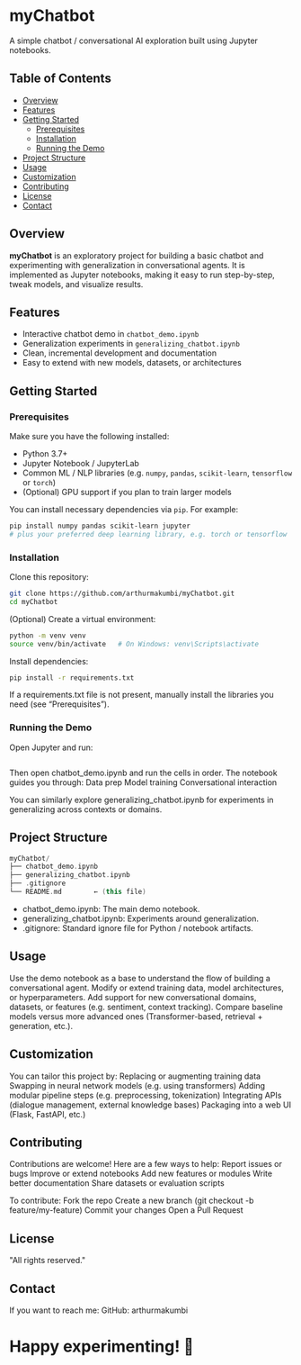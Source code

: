# myChatbot

A simple chatbot / conversational AI exploration built using Jupyter notebooks.

## Table of Contents

- [Overview](#overview)  
- [Features](#features)  
- [Getting Started](#getting-started)  
  - [Prerequisites](#prerequisites)  
  - [Installation](#installation)  
  - [Running the Demo](#running-the-demo)  
- [Project Structure](#project-structure)  
- [Usage](#usage)  
- [Customization](#customization)  
- [Contributing](#contributing)  
- [License](#license)  
- [Contact](#contact)

## Overview

**myChatbot** is an exploratory project for building a basic chatbot and experimenting with generalization in conversational agents. It is implemented as Jupyter notebooks, making it easy to run step-by-step, tweak models, and visualize results.

## Features

- Interactive chatbot demo in `chatbot_demo.ipynb`  
- Generalization experiments in `generalizing_chatbot.ipynb`  
- Clean, incremental development and documentation  
- Easy to extend with new models, datasets, or architectures

## Getting Started

### Prerequisites

Make sure you have the following installed:

- Python 3.7+  
- Jupyter Notebook / JupyterLab  
- Common ML / NLP libraries (e.g. `numpy`, `pandas`, `scikit-learn`, `tensorflow` or `torch`)  
- (Optional) GPU support if you plan to train larger models

You can install necessary dependencies via `pip`. For example:

```bash
pip install numpy pandas scikit-learn jupyter
# plus your preferred deep learning library, e.g. torch or tensorflow 
```


### Installation

Clone this repository:

```bash
git clone https://github.com/arthurmakumbi/myChatbot.git
cd myChatbot
```

(Optional) Create a virtual environment:

```bash
python -m venv venv
source venv/bin/activate   # On Windows: venv\Scripts\activate
```

Install dependencies:

```bash
pip install -r requirements.txt
```
If a requirements.txt file is not present, manually install the libraries you need (see “Prerequisites”).


### Running the Demo

Open Jupyter and run:

```bash jupyter notebook
```

Then open chatbot_demo.ipynb and run the cells in order. The notebook guides you through:
Data prep
Model training
Conversational interaction

You can similarly explore generalizing_chatbot.ipynb for experiments in generalizing across contexts or domains.

## Project Structure

```kotlin
myChatbot/
├── chatbot_demo.ipynb
├── generalizing_chatbot.ipynb
├── .gitignore
└── README.md        ← (this file)
```

- chatbot_demo.ipynb: The main demo notebook.
- generalizing_chatbot.ipynb: Experiments around generalization.
- .gitignore: Standard ignore file for Python / notebook artifacts.

## Usage

Use the demo notebook as a base to understand the flow of building a conversational agent.
Modify or extend training data, model architectures, or hyperparameters.
Add support for new conversational domains, datasets, or features (e.g. sentiment, context tracking).
Compare baseline models versus more advanced ones (Transformer-based, retrieval + generation, etc.).

## Customization
You can tailor this project by:
Replacing or augmenting training data
Swapping in neural network models (e.g. using transformers)
Adding modular pipeline steps (e.g. preprocessing, tokenization)
Integrating APIs (dialogue management, external knowledge bases)
Packaging into a web UI (Flask, FastAPI, etc.)

## Contributing
Contributions are welcome! Here are a few ways to help:
Report issues or bugs
Improve or extend notebooks
Add new features or modules
Write better documentation
Share datasets or evaluation scripts

To contribute:
Fork the repo
Create a new branch (git checkout -b feature/my-feature)
Commit your changes
Open a Pull Request

## License
"All rights reserved."

## Contact
If you want to reach me:
GitHub: arthurmakumbi

# Happy experimenting! 💬